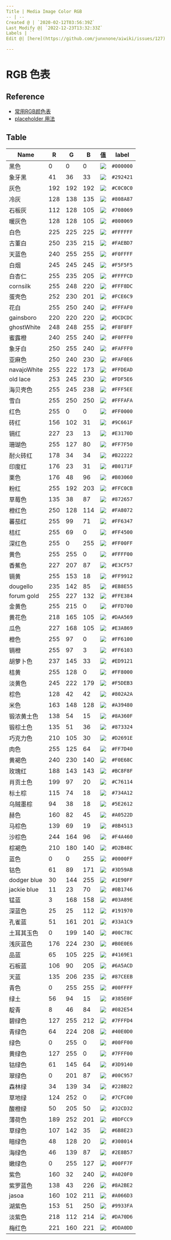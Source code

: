 ```yaml
---
Title | Media Image Color RGB
-- | --
Created @ | `2020-02-12T03:56:39Z`
Last Modify @| `2022-12-23T13:32:33Z`
Labels | ``
Edit @| [here](https://github.com/junxnone/aiwiki/issues/127)

---
```

# RGB 色表

## Reference

- [常用RGB颜色表](https://blog.csdn.net/Artoria_QZH/article/details/100557872)
- [placeholder 用法](https://placeholder.com/)

## Table




Name | R | G | B | 值 | label
-- | -- | -- | -- | -- | --
黑色 | 0 | 0 | 0 | ![](https://img.shields.io/badge/-shields%20color-000000) | `#000000`
象牙黑 | 41 | 36 | 33 | ![](https://img.shields.io/badge/-shields%20color-292421) | `#292421`
灰色 | 192 | 192 | 192 | ![](https://img.shields.io/badge/-shields%20color-C0C0C0) | `#C0C0C0`
冷灰 | 128 | 138 | 135 | ![](https://img.shields.io/badge/-shields%20color-808A87) | `#808A87`
石板灰 | 112 | 128 | 105 | ![](https://img.shields.io/badge/-shields%20color-708069) | `#708069`
暖灰色 | 128 | 128 | 105 | ![](https://img.shields.io/badge/-shields%20color-808069) | `#808069`
白色 | 225 | 225 | 225 | ![](https://img.shields.io/badge/-shields%20color-FFFFFF) | `#FFFFFF`
古董白 | 250 | 235 | 215 | ![](https://img.shields.io/badge/-shields%20color-FAEBD7) | `#FAEBD7`
天蓝色 | 240 | 255 | 255 | ![](https://img.shields.io/badge/-shields%20color-F0FFFF) | `#F0FFFF`
白烟 | 245 | 245 | 245 | ![](https://img.shields.io/badge/-shields%20color-F5F5F5) | `#F5F5F5`
白杏仁 | 255 | 235 | 205 | ![](https://img.shields.io/badge/-shields%20color-FFFFCD) | `#FFFFCD`
cornsilk | 255 | 248 | 220 | ![](https://img.shields.io/badge/-shields%20color-FFF8DC) | `#FFF8DC`
蛋壳色 | 252 | 230 | 201 | ![](https://img.shields.io/badge/-shields%20color-FCE6C9) | `#FCE6C9`
花白 | 255 | 250 | 240 | ![](https://img.shields.io/badge/-shields%20color-FFFAF0) | `#FFFAF0`
gainsboro | 220 | 220 | 220 | ![](https://img.shields.io/badge/-shields%20color-DCDCDC) | `#DCDCDC`
ghostWhite | 248 | 248 | 255 | ![](https://img.shields.io/badge/-shields%20color-F8F8FF) | `#F8F8FF`
蜜露橙 | 240 | 255 | 240 | ![](https://img.shields.io/badge/-shields%20color-F0FFF0) | `#F0FFF0`
象牙白 | 250 | 255 | 240 | ![](https://img.shields.io/badge/-shields%20color-FAFFF0) | `#FAFFF0`
亚麻色 | 250 | 240 | 230 | ![](https://img.shields.io/badge/-shields%20color-FAF0E6) | `#FAF0E6`
navajoWhite | 255 | 222 | 173 | ![](https://img.shields.io/badge/-shields%20color-FFDEAD) | `#FFDEAD`
old lace | 253 | 245 | 230 | ![](https://img.shields.io/badge/-shields%20color-FDF5E6) | `#FDF5E6`
海贝壳色 | 255 | 245 | 238 | ![](https://img.shields.io/badge/-shields%20color-FFF5EE) | `#FFF5EE`
雪白 | 255 | 250 | 250 | ![](https://img.shields.io/badge/-shields%20color-FFFAFA) | `#FFFAFA`
红色 | 255 | 0 | 0 | ![](https://img.shields.io/badge/-shields%20color-FF0000) | `#FF0000`
砖红 | 156 | 102 | 31 | ![](https://img.shields.io/badge/-shields%20color-9C661F) | `#9C661F`
镉红 | 227 | 23 | 13 | ![](https://img.shields.io/badge/-shields%20color-E3170D) | `#E3170D`
珊瑚色 | 255 | 127 | 80 | ![](https://img.shields.io/badge/-shields%20color-FF7F50) | `#FF7F50`
耐火砖红 | 178 | 34 | 34 | ![](https://img.shields.io/badge/-shields%20color-B22222) | `#B22222`
印度红 | 176 | 23 | 31 | ![](https://img.shields.io/badge/-shields%20color-B0171F) | `#B0171F`
栗色 | 176 | 48 | 96 | ![](https://img.shields.io/badge/-shields%20color-B03060) | `#B03060`
粉红 | 255 | 192 | 203 | ![](https://img.shields.io/badge/-shields%20color-FFC0CB) | `#FFC0CB`
草莓色 | 135 | 38 | 87 | ![](https://img.shields.io/badge/-shields%20color-872657) | `#872657`
橙红色 | 250 | 128 | 114 | ![](https://img.shields.io/badge/-shields%20color-FA8072) | `#FA8072`
蕃茄红 | 255 | 99 | 71 | ![](https://img.shields.io/badge/-shields%20color-FF6347) | `#FF6347`
桔红 | 255 | 69 | 0 | ![](https://img.shields.io/badge/-shields%20color-FF4500) | `#FF4500`
深红色 | 255 | 0 | 255 | ![](https://img.shields.io/badge/-shields%20color-FF00FF) | `#FF00FF`
黄色 | 255 | 255 | 0 | ![](https://img.shields.io/badge/-shields%20color-FFFF00) | `#FFFF00`
香蕉色 | 227 | 207 | 87 | ![](https://img.shields.io/badge/-shields%20color-E3CF57) | `#E3CF57`
镉黄 | 255 | 153 | 18 | ![](https://img.shields.io/badge/-shields%20color-FF9912) | `#FF9912`
dougello | 235 | 142 | 85 | ![](https://img.shields.io/badge/-shields%20color-EB8E55) | `#EB8E55`
forum gold | 255 | 227 | 132 | ![](https://img.shields.io/badge/-shields%20color-FFE384) | `#FFE384`
金黄色 | 255 | 215 | 0 | ![](https://img.shields.io/badge/-shields%20color-FFD700) | `#FFD700`
黄花色 | 218 | 165 | 105 | ![](https://img.shields.io/badge/-shields%20color-DAA569) | `#DAA569`
瓜色 | 227 | 168 | 105 | ![](https://img.shields.io/badge/-shields%20color-E3A869) | `#E3A869`
橙色 | 255 | 97 | 0 | ![](https://img.shields.io/badge/-shields%20color-FF6100) | `#FF6100`
镉橙 | 255 | 97 | 3 | ![](https://img.shields.io/badge/-shields%20color-FF6103) | `#FF6103`
胡萝卜色 | 237 | 145 | 33 | ![](https://img.shields.io/badge/-shields%20color-ED9121) | `#ED9121`
桔黄 | 255 | 128 | 0 | ![](https://img.shields.io/badge/-shields%20color-FF8000) | `#FF8000`
淡黄色 | 245 | 222 | 179 | ![](https://img.shields.io/badge/-shields%20color-F5DEB3) | `#F5DEB3`
棕色 | 128 | 42 | 42 | ![](https://img.shields.io/badge/-shields%20color-802A2A) | `#802A2A`
米色 | 163 | 148 | 128 | ![](https://img.shields.io/badge/-shields%20color-A39480) | `#A39480`
锻浓黄土色 | 138 | 54 | 15 | ![](https://img.shields.io/badge/-shields%20color-8A360F) | `#8A360F`
锻棕土色 | 135 | 51 | 36 | ![](https://img.shields.io/badge/-shields%20color-873324) | `#873324`
巧克力色 | 210 | 105 | 30 | ![](https://img.shields.io/badge/-shields%20color-D2691E) | `#D2691E`
肉色 | 255 | 125 | 64 | ![](https://img.shields.io/badge/-shields%20color-FF7D40) | `#FF7D40`
黄褐色 | 240 | 230 | 140 | ![](https://img.shields.io/badge/-shields%20color-F0E68C) | `#F0E68C`
玫瑰红 | 188 | 143 | 143 | ![](https://img.shields.io/badge/-shields%20color-BC8F8F) | `#BC8F8F`
肖贡土色 | 199 | 97 | 20 | ![](https://img.shields.io/badge/-shields%20color-C76114) | `#C76114`
标土棕 | 115 | 74 | 18 | ![](https://img.shields.io/badge/-shields%20color-734A12) | `#734A12`
乌贼墨棕 | 94 | 38 | 18 | ![](https://img.shields.io/badge/-shields%20color-5E2612) | `#5E2612`
赫色 | 160 | 82 | 45 | ![](https://img.shields.io/badge/-shields%20color-A0522D) | `#A0522D`
马棕色 | 139 | 69 | 19 | ![](https://img.shields.io/badge/-shields%20color-8B4513) | `#8B4513`
沙棕色 | 244 | 164 | 96 | ![](https://img.shields.io/badge/-shields%20color-F4A460) | `#F4A460`
棕褐色 | 210 | 180 | 140 | ![](https://img.shields.io/badge/-shields%20color-D2B48C) | `#D2B48C`
蓝色 | 0 | 0 | 255 | ![](https://img.shields.io/badge/-shields%20color-0000FF) | `#0000FF`
钴色 | 61 | 89 | 171 | ![](https://img.shields.io/badge/-shields%20color-3D59AB) | `#3D59AB`
dodger blue | 30 | 144 | 255 | ![](https://img.shields.io/badge/-shields%20color-1E90FF) | `#1E90FF`
jackie blue | 11 | 23 | 70 | ![](https://img.shields.io/badge/-shields%20color-0B1746) | `#0B1746`
锰蓝 | 3 | 168 | 158 | ![](https://img.shields.io/badge/-shields%20color-03A89E) | `#03A89E`
深蓝色 | 25 | 25 | 112 | ![](https://img.shields.io/badge/-shields%20color-191970) | `#191970`
孔雀蓝 | 51 | 161 | 201 | ![](https://img.shields.io/badge/-shields%20color-33A1C9) | `#33A1C9`
土耳其玉色 | 0 | 199 | 140 | ![](https://img.shields.io/badge/-shields%20color-00C78C) | `#00C78C`
浅灰蓝色 | 176 | 224 | 230 | ![](https://img.shields.io/badge/-shields%20color-B0E0E6) | `#B0E0E6`
品蓝 | 65 | 105 | 225 | ![](https://img.shields.io/badge/-shields%20color-4169E1) | `#4169E1`
石板蓝 | 106 | 90 | 205 | ![](https://img.shields.io/badge/-shields%20color-6A5ACD) | `#6A5ACD`
天蓝 | 135 | 206 | 235 | ![](https://img.shields.io/badge/-shields%20color-87CEEB) | `#87CEEB`
青色 | 0 | 255 | 255 | ![](https://img.shields.io/badge/-shields%20color-00FFFF) | `#00FFFF`
绿土 | 56 | 94 | 15 | ![](https://img.shields.io/badge/-shields%20color-385E0F) | `#385E0F`
靛青 | 8 | 46 | 84 | ![](https://img.shields.io/badge/-shields%20color-082E54) | `#082E54`
碧绿色 | 127 | 255 | 212 | ![](https://img.shields.io/badge/-shields%20color-7FFFD4) | `#7FFFD4`
青绿色 | 64 | 224 | 208 | ![](https://img.shields.io/badge/-shields%20color-40E0D0) | `#40E0D0`
绿色 | 0 | 255 | 0 | ![](https://img.shields.io/badge/-shields%20color-00FF00) | `#00FF00`
黄绿色 | 127 | 255 | 0 | ![](https://img.shields.io/badge/-shields%20color-7FFF00) | `#7FFF00`
钴绿色 | 61 | 145 | 64 | ![](https://img.shields.io/badge/-shields%20color-3D9140) | `#3D9140`
翠绿色 | 0 | 201 | 87 | ![](https://img.shields.io/badge/-shields%20color-00C957) | `#00C957`
森林绿 | 34 | 139 | 34 | ![](https://img.shields.io/badge/-shields%20color-228B22) | `#228B22`
草地绿 | 124 | 252 | 0 | ![](https://img.shields.io/badge/-shields%20color-7CFC00) | `#7CFC00`
酸橙绿 | 50 | 205 | 50 | ![](https://img.shields.io/badge/-shields%20color-32CD32) | `#32CD32`
薄荷色 | 189 | 252 | 201 | ![](https://img.shields.io/badge/-shields%20color-BDFCC9) | `#BDFCC9`
草绿色 | 107 | 142 | 35 | ![](https://img.shields.io/badge/-shields%20color-6B8E23) | `#6B8E23`
暗绿色 | 48 | 128 | 20 | ![](https://img.shields.io/badge/-shields%20color-308014) | `#308014`
海绿色 | 46 | 139 | 87 | ![](https://img.shields.io/badge/-shields%20color-2E8B57) | `#2E8B57`
嫩绿色 | 0 | 255 | 127 | ![](https://img.shields.io/badge/-shields%20color-00FF7F) | `#00FF7F`
紫色 | 160 | 32 | 240 | ![](https://img.shields.io/badge/-shields%20color-A020F0) | `#A020F0`
紫罗蓝色 | 138 | 43 | 226 | ![](https://img.shields.io/badge/-shields%20color-8A2BE2) | `#8A2BE2`
jasoa | 160 | 102 | 211 | ![](https://img.shields.io/badge/-shields%20color-A066D3) | `#A066D3`
湖紫色 | 153 | 51 | 250 | ![](https://img.shields.io/badge/-shields%20color-9933FA) | `#9933FA`
淡紫色 | 218 | 112 | 214 | ![](https://img.shields.io/badge/-shields%20color-DA70D6) | `#DA70D6`
梅红色 | 221 | 160 | 221 | ![](https://img.shields.io/badge/-shields%20color-DDA0DD) | `#DDA0DD`




